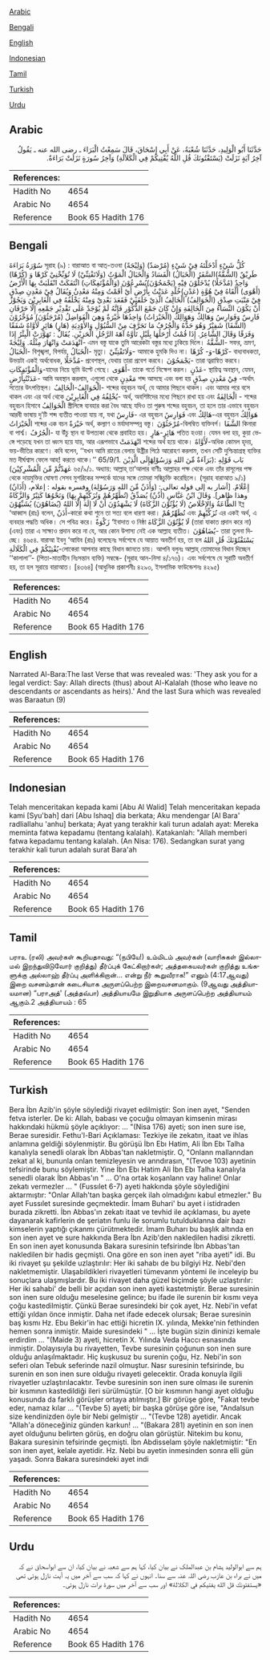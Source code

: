[Arabic](#arabic)

[Bengali](#bengali)

[English](#english)

[Indonesian](#indonesian)

[Tamil](#tamil)

[Turkish](#turkish)

[Urdu](#urdu)

## Arabic


<div dir="rtl" lang="ar" style={{fontSize:'larger',backgroundColor:'#f8f9fa',padding:20}}>
حَدَّثَنَا أَبُو الْوَلِيدِ، حَدَّثَنَا شُعْبَةُ، عَنْ أَبِي إِسْحَاقَ، قَالَ سَمِعْتُ الْبَرَاءَ ـ رضى الله عنه ـ يَقُولُ آخِرُ آيَةٍ نَزَلَتْ ‏(‏يَسْتَفْتُونَكَ قُلِ اللَّهُ يُفْتِيكُمْ فِي الْكَلاَلَةِ‏)‏ وَآخِرُ سُورَةٍ نَزَلَتْ بَرَاءَةٌ‏.‏
</div>
<div style={{backgroundColor:'#f8f9fa',padding:20, marginBottom: 10}}><table> <thead> <tr> <th>References:</th> <th></th> </tr> </thead> <tbody><tr><td>Hadith No</td><td>4654</td></tr><tr><td>Arabic No</td><td>4654</td></tr><tr><td>Reference</td><td>Book 65 Hadith 176</td></tr></tbody></table></div>

## Bengali


<div dir="ltr" lang="bn" style={{fontSize:'larger',backgroundColor:'#f8f9fa',padding:20}}>
سُوْرَةُ بَرَاءَةَ সূরাহ (৯) : বারাআত বা আত্-তওবা (وَلِيْجَةً) كُلُّ شَيْءٍ أَدْخَلْتَهُ فِيْ شَيْءٍ (مُرْصَدٌ) طَرِيْقٌ (الشُّقَّةُ)السَّفَرُ (الْخَبَالُ) الْفَسَادُ وَالْخَبَالُ الْمَوْتُ (وَلَاتَفْتِنِّيْ) لَا تُوَبِّخْنِيْ كَرْهًا وَ (كُرْهًا) وَاحِدٌ (مُدَّخَلًا) يُدْخَلُوْنَ فِيْهِ (يَجْمَحُوْنَ)يُسْرِعُوْنَ (وَالْمُؤْتَفِكَاتِ) ائْتَفَكَتْ انْقَلَبَتْ بِهَا الْأَرْضُ (أَهْوَى) أَلْقَاهُ فِيْ هُوَّةٍ (عَدْنٍ)خُلْدٍ عَدَنْتُ بِأَرْضٍ أَيْ أَقَمْتُ وَمِنْهُ مَعْدِنٌ وَيُقَالُ فِيْ مَعْدِنِ صِدْقٍ فِيْ مَنْبَتِ صِدْقٍ (الْخَوَالِفُ) الْخَالِفُ الَّذِيْ خَلَفَنِيْ فَقَعَدَ بَعْدِيْ وَمِنْهُ يَخْلُفُهُ فِي الْغَابِرِيْنَ وَيَجُوْزُ أَنْ يَكُوْنَ النِّسَاءُ مِنَ الْخَالِفَةِ وَإِنْ كَانَ جَمْعَ الذُّكُوْرِ فَإِنَّهُ لَمْ يُوْجَدْ عَلَى تَقْدِيْرِ جَمْعِهِ إِلَّا حَرْفَانِ فَارِسٌ وَفَوَارِسُ وَهَالِكٌ وَهَوَالِكُ (الْخَيْرَاتُ) وَاحِدُهَا خَيْرَةٌ وَهِيَ الْفَوَاضِلُ (مُرْجَئُوْنَ) مُؤَخَّرُوْنَ (الشَّفَا) شَفِيْرٌ وَهُوَ حَدُّهُ وَالْجُرُفُ مَا تَجَرَّفَ مِنْ السُّيُوْلِ وَالأَوْدِيَةِ (هَارٍ) هَائِرٍ لَأَوَّاهٌ شَفَقًا وَفَرَقًا وَقَالَ الشَّاعِرُ. إِذَا قُمْتُ أَرْحَلُهَا بِلَيْلٍ تَأَوَّهُ آهَةَ الرَّجُلِ الْحَزِيْنِ. يُقَالُ : تَهَوَّرَتْ الْبِئْرُ إِذَا انْهَدَمَتْ وَانْهَارَ مِثْلُهُ. وَلِيْجَةً- এমন বস্তু যাকে তুমি আরেকটা বস্তুর মধ্যে ঢুকিয়ে দিলে। الشُّقَّةُ- সফর, ভ্রমণ, الْخَبَالُ- বিশৃঙ্খলা, বিপর্যয়, الْخَبَالُ- মৃত্যু। وَلَاتَفْتِنِّيْ- আমাকে হুমকি দিও না। كَرْهًا-وَ- كُرْهًا- বাধ্যবাধকতা, উভয়টা একই অর্থবোধক, مُدَّخَلًا- প্রবেশস্থল, যেথায় তারা প্রবেশ করবে। يَجْمَحُوْنَ- তারা ত্বরান্বিত করবে। وَالْمُؤْتَفِكَاتِ-যাদের নিয়ে ভূমি উল্টে গেছে। أَهْوَى- তাকে গর্তে নিক্ষেপ করল। عَدْنٍ- স্থায়িত্ব অবস্থান, যেমন, عَدَنْتُبِأَرْضٍ- আমি অবস্থান করলাম, এগুলো থেকে مَعْدِنٍ শব্দ আসছে এবং বলা হয় فِيْ مَعْدِنِ صِدْقٍ -অর্থাৎ সত্যের উৎপত্তিস্থল। الْخَوَالِفُ-الْخَالِفُ- শব্দের বহুবচন অর্থ, যে আমার পিছনে থাকল। এবং আমার পরে বসে থাকল এবং এর অর্থ থেকে يُخْلِفُهُ فِي الْغَابِرِيْنَ- অর্থ, অবশিষ্টদের মধ্যে পিছনে রাখা হয় এবং الْخَالِفَةُ - শব্দের বহুবচন হিসাবে الْخَوَالِفُ স্ত্রীলিঙ্গে ব্যবহার করা বৈধ আছে যদিও তা পুরুষ শব্দের বহুবচন, তা হলে তার এভাবে বহুবচন আরবী ভাষায় দু’টি শব্দ ব্যতীত পাওয়া যায় না, যথা فَارِسٌ- এর বহুবচন فَوَارِسُ এবং هَالِكٌ-এর বহুবচন هَوَالِكُ الْخَيْرَاتُ শব্দের এক বচন خَيْرَةٌ অর্থ, কল্যাণ ও মর্যাদাসম্পন্ন বস্তু। مُرْجَئُوْنَ-বিলম্বিত ব্যক্তিবর্গ। الشَّفَا কিনারা বা পার্শ্ব। الْجُرُفُ- যা উঁচু স্থান বা উপত্যকা থেকে প্রবাহিত হয়। هَائِرٍ-هَارٍ পতিত হওয়া। যেমন বলা হয়, কুয়া ভেঙ্গে পড়েছে যখন তা ধ্বংস হয়ে যায়, আর এরূপভাবে انْهَدَمَتْ শব্দের অর্থ হয়ে থাকে। لَأَوَّاهٌ-অধিক কোমল হৃদয়, ভয়-ভীতির কারণে। কবি বলেন, ‘‘যখন আমি রাতের বেলায় উষ্ট্রীর পিঠে আরোহণ করলাম, তখন সেটি দুশ্চিন্তাগ্রস্থ ব্যক্তির মত দীর্ঘশ্বাস ফেলে আহ! করতে থাকে।’’ 65/9/1. بَاب قَوْلِهِ :(بَرَآءَةٌ مِّنَ اللهِ وَرَسُوْلِهٰٓإِلَى الَّذِيْنَ عٰهَدْتُّمْ مِّنَ الْمُشْرِكِيْنَ) ৬৫/৯/১. অধ্যায়: আল্লাহ্ তা‘আলার বাণীঃ আল্লাহর পক্ষ থেকে এবং তাঁর রাসূলের পক্ষ থেকে দায়মুক্তির ঘোষণা সেসব মুশরিকের সম্পর্কে যাদের সঙ্গে তোমরা সন্ধিচুক্তি করেছিলে। (সূরাহ বারাআত ৯/১) (أَذَانٌ) إِعْلَامٌ. [أشار به إلى قوله تعالى : (وَأَذَنٌ مِّنَ اللهِ وَرَسُوْلِهٰ) وفسره بقوله : إعلام، وهذا ظاهر]. وَقَالَ ابْنُ عَبَّاسٍ (أُذُنٌ) يُصَدِّقُ (تُطَهِّرُهُمْ وَتُزَكِّيْهِمْ بِهَا) وَنَحْوُهَا كَثِيْرٌ وَالزَّكَاةُ الطَّاعَةُ وَالإِخْلَاصُ (لَا يُؤْتُوْنَ الزَّكَاةَ) لَا يَشْهَدُوْنَ أَنْ لَا إِلَهَ إِلَّا اللهُ (يُضَاهُوْنَ) يُشَبِّهُوْنَ ইব্ন ‘আব্বাস (রাঃ) বলেন, أَذَنٌ-কারো কথা শুনে তা সত্য বলে ধারণা করা। تُطَهِّرُهُمْ এবং تُزَكِّيْهِمْ এর একই অর্থ, এ ব্যবহার পদ্ধতি অধিক। সে পবিত্র করে। زَكْوَةٌ ‘ইবাদাত ও নিষ্ঠা لَا يُؤْتُوْنَ الزَّكَاةَ (তারা যাকাত প্রদান করে না) (এবং) তারা এ সাক্ষ্যও প্রদান করে না যে, আর কোন উপাস্য নেই এক আল্লাহ ব্যতীত। يُضَاهُوْنَ- তারা তুলনা দিচ্ছে। ৪৬৫৪. বারাআ ইবনু ‘আযিব (রাঃ) বলেছেনঃ সর্বশেষে যে আয়াত অবতীর্ণ হয়, তা হল يَسْتَفْتُوْنَكَ قُلِ اللهُ يُفْتِيْكُمْ فِي الْكَلَالَةِ-লোকেরা আপনার কাছে বিধান জানতে চায়। আপনি বলুনঃ আল্লাহ্ তোমাদের বিধান দিচ্ছেন ‘‘কালালা’’- (পিতা-মাতাহীন নিঃসন্তান ব্যক্তি) সম্বন্ধে- (সূরাহ আন-নিসা ৪/১৭৬)। এবং সর্বশেষে যে সূরাটি অবতীর্ণ হয়, তা হল সূরায়ে বারাআত। [৪৩৬৪] (আধুনিক প্রকাশনীঃ ৪২৯৩, ইসলামিক ফাউন্ডেশনঃ ৪২৯৫)
</div>
<div style={{backgroundColor:'#f8f9fa',padding:20, marginBottom: 10}}><table> <thead> <tr> <th>References:</th> <th></th> </tr> </thead> <tbody><tr><td>Hadith No</td><td>4654</td></tr><tr><td>Arabic No</td><td>4654</td></tr><tr><td>Reference</td><td>Book 65 Hadith 176</td></tr></tbody></table></div>

## English


<div dir="ltr" lang="en" style={{fontSize:'larger',backgroundColor:'#f8f9fa',padding:20}}>
Narrated Al-Bara:The last Verse that was revealed was: 'They ask you for a legal verdict: Say: Allah directs (thus) about Al-Kalalah (those who leave no descendants or ascendants as heirs).' And the last Sura which was revealed was Baraatun (9)
</div>
<div style={{backgroundColor:'#f8f9fa',padding:20, marginBottom: 10}}><table> <thead> <tr> <th>References:</th> <th></th> </tr> </thead> <tbody><tr><td>Hadith No</td><td>4654</td></tr><tr><td>Arabic No</td><td>4654</td></tr><tr><td>Reference</td><td>Book 65 Hadith 176</td></tr></tbody></table></div>

## Indonesian


<div dir="ltr" lang="id" style={{fontSize:'larger',backgroundColor:'#f8f9fa',padding:20}}>
Telah menceritakan kepada kami [Abu Al Walid] Telah menceritakan kepada kami [Syu'bah] dari [Abu Ishaq] dia berkata; Aku mendengar [Al Bara' radliallahu 'anhu] berkata; Ayat yang terakhir kali turun adalah ayat: Mereka meminta fatwa kepadamu (tentang kalalah). Katakanlah: "Allah memberi fatwa kepadamu tentang kalalah. (An Nisa: 176). Sedangkan surat yang terakhir kali turun adalah surat Bara'ah
</div>
<div style={{backgroundColor:'#f8f9fa',padding:20, marginBottom: 10}}><table> <thead> <tr> <th>References:</th> <th></th> </tr> </thead> <tbody><tr><td>Hadith No</td><td>4654</td></tr><tr><td>Arabic No</td><td>4654</td></tr><tr><td>Reference</td><td>Book 65 Hadith 176</td></tr></tbody></table></div>

## Tamil


<div dir="ltr" lang="ta" style={{fontSize:'larger',backgroundColor:'#f8f9fa',padding:20}}>
பராஉ (ரலி) அவர்கள் கூறியதாவது: “(நபியே!) உம்மிடம் அவர்கள் (வாரிசுகள் இல்லாமல் இறந்துவிடுவோர் குறித்து) தீர்ப்புக் கேட்கிறார்கள்; அத்தகையவர்கள் குறித்து உங்களுக்கு அல்லாஹ் தீர்ப்பு அளிக்கிறான்... என்று நீர் கூறுவீராக!” எனும் (4:17ஆவது) இறை வசனம்தான் கடைசியாக அருளப்பெற்ற இறைவசனமாகும். (9ஆவது அத்தியாயமான) “பராஅத்' (அத்தவ்பா) அத்தியாயமே இறுதியாக அருளப்பெற்ற அத்தியாயம் ஆகும்.2 அத்தியாயம் : 65
</div>
<div style={{backgroundColor:'#f8f9fa',padding:20, marginBottom: 10}}><table> <thead> <tr> <th>References:</th> <th></th> </tr> </thead> <tbody><tr><td>Hadith No</td><td>4654</td></tr><tr><td>Arabic No</td><td>4654</td></tr><tr><td>Reference</td><td>Book 65 Hadith 176</td></tr></tbody></table></div>

## Turkish


<div dir="ltr" lang="tr" style={{fontSize:'larger',backgroundColor:'#f8f9fa',padding:20}}>
Bera İbn Azib'in şöyle söylediği rivayet edilmiştir: Son inen ayet, "Senden fetva isterler. De ki: Allah, babası ve çocuğu olmayan kimsenin mirası hakkındaki hükmü şöyle açıklıyor: ... "(Nisa 176) ayeti; son inen sure ise, Berae suresidir. Fethu'l-Bari Açıklaması: Tezkiye ile zekatın, itaat ve ihlas anlamına geldiği söylenmiştir. Bu görüşü İbn Ebı Hatim, Ali İbn Ebı Talha kanalıyla senedli olarak İbn Abbas'tan nakletmiştir. O, "Onlann mallanndan zekat al ki, bununla onlan temizleyesin ve anndırasın, "(Tevoe 103) ayetinin tefsirinde bunu söylemiştir. Yine İbn Ebı Hatim Ali İbn Ebı Talha kanalıyla senedli olarak İbn Abbas'ın " ... O'na ortak koşanlann vay haline! Onlar zekatı vermezler ... " (Fussılet 6-7) ayeti hakkında şöyle söylediğini aktarmıştır: "Onlar Allah'tan başka gerçek ilah olmadığını kabul etmezler." Bu ayet Fussılet suresinde geçmektedir. İmam Buhari' bu ayet i istidraden burada zikretti. İbn Abbas'ın zekatı itaat ve tevhid ile açıklaması, bu ayete dayanarak kafirlerin de şeriatın funlu ile sorumlu tutulduklanna dair bazı kimselerin yaptığı çıkanmı çürütmektedir. İmam Buharı bu başlık altında en son inen ayet ve sure hakkında Bera İbn Azib'den nakledilen hadisi zikretti. En son inen ayet konusunda Bakara suresinin tefsirinde İbn Abbas'tan nakledilen bir hadis geçmişti. Ona göre en son inen ayet "riba ayeti" idi. Bu iki rivayet şu şekilde uzlaştırılır: Her iki sahabı de bu bilgiyi Hz. Nebi'den nakletmemiştir. Ulaşabildikleri rivayetleri tümevanm yöntemi ile inceleyip bu sonuçlara ulaşmışlardır. Bu iki rivayet daha güzel biçimde şöyle uzlaştırılır: Her iki sahabi' de belli bir açıdan son inen ayeti kastetmiştir. Berae suresinin son inen sure olduğu meselesine gelince; bu ifade ile surenin bir kısmı veya çoğu kastedilmiştir. Çünkü Berae suresindeki bir çok ayet, Hz. Nebi'in vefat ettiği yıldan önce inmiştir. Daha net ifade edecek olursak; Berae suresinin baş kısmı Hz. Ebu Bekir'in hac ettiği hicretin IX. yılında, Mekke'nin fethinden hemen sonra inmiştir. Maide suresindeki " ... İşte bugün sizin dininizi kemale erdirdim ... "(Maide 3) ayeti, hicretin X. Yılında Veda Haccı esnasında inmiştir. Dolayısıyla bu rivayetten, Tevbe suresinin çoğunun son inen sure olduğu anlaşılmaktadır. Hiç kuşkusuz bu surenin çoğu, Hz. Nebi'in son seferi olan Tebuk seferinde nazil olmuştur. Nasr suresinin tefsirinde, bu surenin en son inen sure olduğu rivayeti gelecektir. Orada konuyla ilgili rivayetler uzlaştırılacaktır. Tevbe suresinin son inen sure olması ile surenin bir kısmının kastedildiği ileri sürülmüştür. [O bir kısmının hangi ayet olduğu konusunda da farklı görüşler ortaya atılmıştır.] Bir görüşe göre, "Fakat tevbe eder, namaz kılar ... "(Tevbe 5) ayeti; bir başka görüşe göre ise, "Andalsun size kendinizden öyle bir Nebi gelmiştir ... "(Tevbe 128) ayetidir. Ancak "Allah'a döneceğiniz günden karkun! ... "(Bakara 281) ayetinin en son inen ayet olduğunu belirten görüş, en doğru olan görüştür. Nitekim bu konu, Bakara suresinin tefsirinde geçmişti. İbn Abdisselam şöyle nakletmiştir: "En son inen ayet, kelale ayetidir. Hz. Nebi bu ayetin inmesinden sonra elli gün yaşadı. Sonra Bakara suresindeki ayet indi
</div>
<div style={{backgroundColor:'#f8f9fa',padding:20, marginBottom: 10}}><table> <thead> <tr> <th>References:</th> <th></th> </tr> </thead> <tbody><tr><td>Hadith No</td><td>4654</td></tr><tr><td>Arabic No</td><td>4654</td></tr><tr><td>Reference</td><td>Book 65 Hadith 176</td></tr></tbody></table></div>

## Urdu


<div dir="rtl" lang="ur" style={{fontSize:'larger',backgroundColor:'#f8f9fa',padding:20}}>
ہم سے ابوالولید ہشام بن عبدالملک نے بیان کیا، کہا ہم سے شعبہ نے بیان کیا، ان سے ابواسحاق نے کہ میں نے براء بن عازب رضی اللہ عنہ سے سنا۔ انہوں نے کہا کہ سب سے آخر میں یہ آیت نازل ہوئی تھی «يستفتونك قل الله يفتيكم في الكلالة‏» اور سب سے آخر میں سورۃ برات نازل ہوئی۔
</div>
<div style={{backgroundColor:'#f8f9fa',padding:20, marginBottom: 10}}><table> <thead> <tr> <th>References:</th> <th></th> </tr> </thead> <tbody><tr><td>Hadith No</td><td>4654</td></tr><tr><td>Arabic No</td><td>4654</td></tr><tr><td>Reference</td><td>Book 65 Hadith 176</td></tr></tbody></table></div>